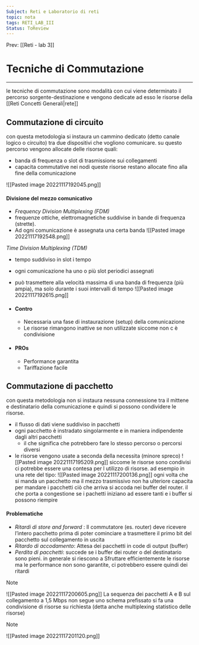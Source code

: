 ```yaml
---
Subject: Reti e Laboratorio di reti
topic: nota
tags: RETI_LAB_III
Status: ToReview
---
```


Prev: [[Reti - lab 3]]

# Tecniche di Commutazione
---
le tecniche di commutazione sono modalità con cui viene determinato il percorso sorgente-destinazione e vengono dedicate ad esso le risorse della [[Reti Concetti Generali|rete]]

## Commutazione di circuito
con questa metodologia si instaura un cammino dedicato (detto canale logico o circuito) tra due dispositivi che vogliono comunicare. su questo percorso vengono allocate delle risorse quali: 
- banda di frequenza o slot di trasmissione sui collegamenti
- capacita commutative nei nodi
queste risorse restano allocate fino alla fine della comunicazione

![[Pasted image 20221117192045.png]]



#### Divisione del mezzo comunicativo
- _Frequency Division Multiplexing (FDM)_
- frequenze ottiche, elettromagnetiche suddivise in bande di frequenza (strette). 
- Ad ogni comunicazione è assegnata una certa banda
![[Pasted image 20221117192548.png]]

_Time Division Multiplexing (TDM)_ 
- tempo suddiviso in slot i tempo 
- ogni comunicazione ha uno o più slot periodici assegnati 
- può trasmettere alla velocità massima di una banda di frequenza (più ampia), ma solo durante i suoi intervalli di tempo
![[Pasted image 20221117192615.png]]


- #### Contro
	- Necessaria una fase di instaurazione (setup) della comunicazione 
	- Le risorse rimangono inattive se non utilizzate siccome non c è condivisione
- #### PROs
	- Performance garantita
	- Tariffazione facile


## Commutazione di pacchetto 
con questa metodologia non si instaura nessuna connessione tra il mittene e destinatario della comunicazione e quindi si possono condividere le risorse.
 - il flusso di dati viene suddiviso in pacchetti 
 - ogni pacchetto è instradato singolarmente e in maniera indipendente dagli altri pacchetti
	 - il che significa che potrebbero fare lo stesso percorso o  percorsi diversi
 - le risorse vengono usate a seconda della necessita (minore spreco)
![[Pasted image 20221117195209.png]]
siccome le risorse sono condivisi ci potrebbe essere una contesa per l utilizzo di risorse. ad esempio in una rete del tipo:
![[Pasted image 20221117200136.png]]
ogni volta che si manda un pacchetto ma il mezzo trasmissivo non ha ulteriore capacita per mandare i pacchetti ciò che arriva si accoda nei buffer del router.  il che porta a congestione se i pachetti iniziano ad essere tanti e i buffer si possono riempire 

#### Problematiche
- _Ritardi di store and forward_ : Il commutatore (es. router) deve ricevere l’intero pacchetto prima di poter cominciare a trasmettere il primo bit del pacchetto sul collegamento in uscita
- _Ritardo di accodamento_: Attesa dei pacchetti in code di output (buffer)
- _Perdita di pacchetti_: succede se i buffer dei router o del destinatario sono pieni.
in generale si riescono a Sfruttare efficientemente le risorse ma le performance non sono garantite, ci potrebbero essere quindi dei ritardi

> [!note]
> ![[Pasted image 20221117200605.png]]
>La sequenza dei pacchetti A e B sul collegamento a 1,5 Mbps non segue uno schema prefissato si fa una  condivisione di risorse su richiesta (detta anche multiplexing statistico delle risorse)


>[!note]
>![[Pasted image 20221117201120.png]]


